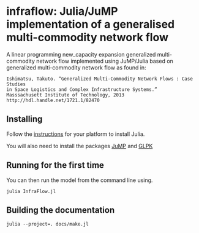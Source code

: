 # infraflow: Julia/JuMP implementation of a generalised multi-commodity network flow

A linear programming new_capacity expansion generalized multi-commodity network
flow implemented using JuMP/Julia based on generalized multi-commodity network
flow as found in:

    Ishimatsu, Takuto. “Generalized Multi-Commodity Network Flows : Case Studies
    in Space Logistics and Complex Infrastructure Systems.”
    Masssachusett Institute of Technology, 2013
    http://hdl.handle.net/1721.1/82470

## Installing

Follow the [instructions](https://julialang.org/downloads/) for your platform
to install Julia.

You will also need to install the packages
[JuMP](http://www.juliaopt.org/JuMP.jl/dev/installation/) and
[GLPK](https://www.gnu.org/software/glpk/)

## Running for the first time

You can then run the model from the command line using.

    julia InfraFlow.jl

## Building the documentation

    julia --project=. docs/make.jl
